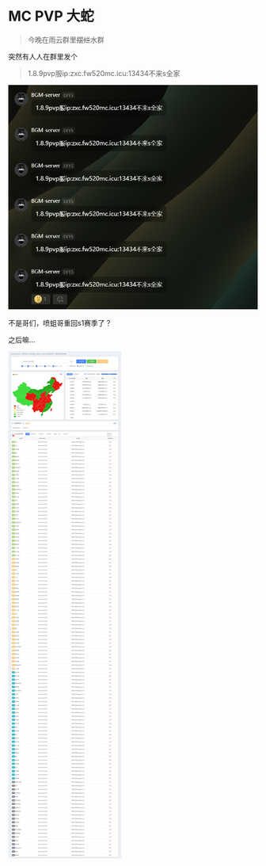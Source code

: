 # MC PVP 大蛇

> 今晚在雨云群里~~摆烂~~水群

突然有人人在群里发个

> 1.8.9pvp服ip:zxc.fw520mc.icu:13434不来s全家

![大蛇出场](../images/pvp-da-she/8e017cac914a6548e5a7863080408905.png)

不是哥们，喷蛆哥重回s1赛季了？

之后嘛...

![L](../images/pvp-da-she/d693337c431d55e45694d2387f11e898.jpg)


